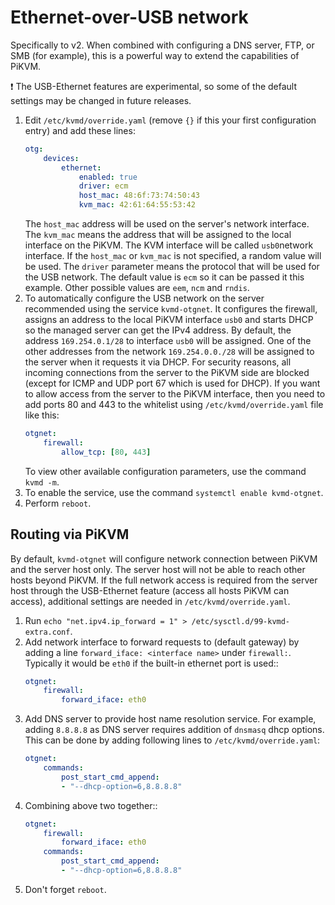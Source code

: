 # Ethernet-over-USB network

Specifically to v2. When combined with configuring a DNS server, FTP, or SMB (for example), this is a powerful way to extend the capabilities of PiKVM.

:exclamation: The USB-Ethernet features are experimental, so some of the default settings may be changed in future releases.

1. Edit `/etc/kvmd/override.yaml` (remove `{}` if this your first configuration entry) and add these lines:
    ``` yaml
    otg:
        devices:
            ethernet:
                enabled: true
                driver: ecm
                host_mac: 48:6f:73:74:50:43
                kvm_mac: 42:61:64:55:53:42
    ```
    The `host_mac` address will be used on the server's network interface. The `kvm_mac` means the address that will be assigned to the local interface on the PiKVM. The KVM interface will be called `usb0`network interface. If the `host_mac` or `kvm_mac` is not specified, a random value will be used. The `driver` parameter means the protocol that will be used for the USB network. The default value is `ecm` so it can be passed it this example. Other possible values are `eem`, `ncm` and `rndis`.
2. To automatically configure the USB network on the server recommended using the service `kvmd-otgnet`. It configures the firewall, assigns an address to the local PiKVM interface `usb0` and starts DHCP so the managed server can get the IPv4 address. By default, the address `169.254.0.1/28` to interface `usb0` will be assigned. One of the other addresses from the network `169.254.0.0./28` will be assigned to the server when it requests it via DHCP. For security reasons, all incoming connections from the server to the PiKVM side are blocked (except for ICMP and UDP port 67 which is used for DHCP). If you want to allow access from the server to the PiKVM interface, then you need to add ports 80 and 443 to the whitelist using `/etc/kvmd/override.yaml` file like this:
    ```yaml
    otgnet:
        firewall:
            allow_tcp: [80, 443]
    ```
    To view other available configuration parameters, use the command `kvmd -m`.
3. To enable the service, use the command `systemctl enable kvmd-otgnet`.
4. Perform `reboot`.

## Routing via PiKVM

By default, `kvmd-otgnet` will configure network connection between PiKVM and the server host only. The server host will not be able to reach other hosts beyond PiKVM. If the full network access is required from the server host through the USB-Ethernet feature (access all hosts PiKVM can access), additional settings are needed in `/etc/kvmd/override.yaml`.

1. Run `echo "net.ipv4.ip_forward = 1" > /etc/sysctl.d/99-kvmd-extra.conf`.
2. Add network interface to forward requests to (default gateway) by adding a line `forward_iface: <interface name>` under `firewall:`. Typically it would be `eth0` if the built-in ethernet port is used::
    ```yaml
    otgnet:
        firewall:
            forward_iface: eth0
    ```
3. Add DNS server to provide host name resolution service. For example, adding `8.8.8.8` as DNS server requires addition of `dnsmasq` dhcp options. This can be done by adding following lines to `/etc/kvmd/override.yaml`:
    ```yaml
    otgnet:
        commands:
            post_start_cmd_append:
            - "--dhcp-option=6,8.8.8.8"
    ```
4. Combining above two together::
    ```yaml
    otgnet:
        firewall:
            forward_iface: eth0
        commands:
            post_start_cmd_append:
            - "--dhcp-option=6,8.8.8.8"
    ```
5. Don't forget ```reboot```.
